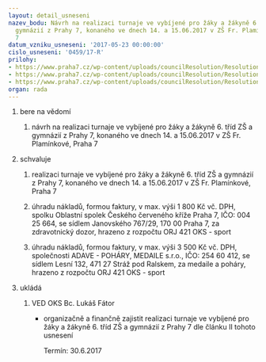 ```yaml
---
layout: detail_usneseni
nazev_bodu: Návrh na realizaci turnaje ve vybíjené pro žáky a žákyně 6. tříd ZŠ a
  gymnázií z Prahy 7, konaného ve dnech 14. a 15.06.2017 v ZŠ Fr. Plamínkové, Praha
  7
datum_vzniku_usneseni: '2017-05-23 00:00:00'
cislo_usneseni: '0459/17-R'
prilohy:
- https://www.praha7.cz/wp-content/uploads/councilResolution/Resolutions/29026/export/M19DV_Vybijena_2017~203506.doc
- https://www.praha7.cz/wp-content/uploads/councilResolution/Resolutions/29026/export/Zapis_5_jednani_SK_15_05_2017~203505.pdf
- https://www.praha7.cz/wp-content/uploads/councilResolution/Resolutions/29026/export/export~296073.pdf
organ: rada
---
```

<ol class="urzList_view" id="urzList">
<li id="" class="urzClass1"><span name="1">bere na vědomí</span> 
<ol class="urzOlClass">
<li id="" class="urzClass2" style="TEXT-ALIGN: left"><span><p>návrh na realizaci turnaje ve vybíjené pro žáky a žákyně 6. tříd ZŠ a gymnázií z Prahy 7, konaného ve dnech 14. a 15.06.2017 v ZŠ Fr. Plamínkové, Praha 7</p></span></li></ol></li>
<li id="" class="urzClass1"><span name="24">schvaluje</span> 
<ol class="urzOlClass">
<li id="" class="urzClass2" style="TEXT-ALIGN: left"><span><p>realizaci turnaje ve vybíjené pro žáky a žákyně 6. tříd ZŠ a gymnázií z Prahy 7, konaného ve dnech 14. a 15.06.2017 v ZŠ Fr. Plamínkové, Praha 7</p></span></li>
<li id="" class="urzClass2" style="TEXT-ALIGN: left"><span><p>úhradu nákladů, formou faktury, v max. výši&nbsp;1 800&nbsp;Kč vč. DPH, spolku Oblastní spolek Českého červeného kříže Praha 7, IČO: 004 25 664, se sídlem Janovského 767/29, 170 00 Praha 7, za zdravotnický dozor, hrazeno z rozpočtu ORJ 421 OKS - sport</p></span></li>
<li id="" class="urzClass2" style="TEXT-ALIGN: left"><span><p>úhradu nákladů, formou faktury, v max. výši&nbsp;3 500 Kč vč. DPH, společnosti ADAVE - POHÁRY, MEDAILE s.r.o., IČO: 254 60 412, se sídlem Lesní 132, 471 27 Stráž pod Ralskem, za medaile a poháry, hrazeno z rozpočtu ORJ 421 OKS - sport</p></span></li></ol></li><li class="urzClass1" id="urzUkoly"><span name="1">ukládá</span><ol class="urzOlClass"><li class="urzClass2"><span><p>VED OKS Bc. Lukáš Fátor</p></span><ul class="urzUlClass"><li class="urzClass3"><span><p>organizačně a finančně zajistit realizaci turnaje ve vybíjené pro žáky a žákyně 6. tříd ZŠ a gymnázií z Prahy 7 dle článku II tohoto usnesení</p></span><span class="urzUkolTermin">  Termín:&nbsp;30.6.2017</span></li></ul></li></ol></li>
</ol>